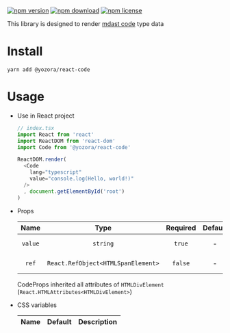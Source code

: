 [![npm version](https://img.shields.io/npm/v/@yozora/react-code.svg)](https://www.npmjs.com/package/@yozora/react-code)
[![npm download](https://img.shields.io/npm/dm/@yozora/react-code.svg)](https://www.npmjs.com/package/@yozora/react-code)
[![npm license](https://img.shields.io/npm/l/@yozora/react-code.svg)](https://www.npmjs.com/package/@yozora/react-code)


This library is designed to render [mdast code][] type data


# Install

  ```shell
  yarn add @yozora/react-code
  ```

# Usage
  * Use in React project

    ```typescript
    // index.tsx
    import React from 'react'
    import ReactDOM from 'react-dom'
    import Code from '@yozora/react-code'

    ReactDOM.render(
      <Code
        lang="typescript"
        value="console.log(Hello, world!)"
      />
      , document.getElementById('root')
    )
    ```

  * Props

     Name     | Type                                | Required  | Default | Description
    :--------:|:-----------------------------------:|:---------:|:-------:|:-------------
     `value`  | `string`                            | `true`    | -       | code content
     `ref`    | `React.RefObject<HTMLSpanElement>`  | `false`   | -       | Forwarded ref callback

    CodeProps inherited all attributes of `HTMLDivElement` (`React.HTMLAttributes<HTMLDivElement>`)

  * CSS variables

     Name                    | Default  |  Description
    :-----------------------:|:--------:|:-----------------------

[mdast code]: https://github.com/syntax-tree/mdast#code
